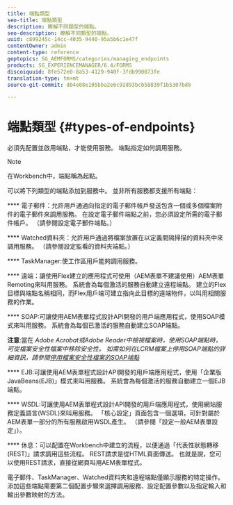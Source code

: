 ```yaml
---
title: 端點類型
seo-title: 端點類型
description: 瞭解不同類型的端點。
seo-description: 瞭解不同類型的端點。
uuid: c899245c-14cc-4035-9440-95a5b6c1e47f
contentOwner: admin
content-type: reference
geptopics: SG_AEMFORMS/categories/managing_endpoints
products: SG_EXPERIENCEMANAGER/6.4/FORMS
discoiquuid: 8fe572e0-8a53-4129-940f-3fdb990073fe
translation-type: tm+mt
source-git-commit: d04e08e105bba2e6c92d93bcb58839f1b5307bd8

---
```



# 端點類型 {#types-of-endpoints}

必須先配置並啟用端點，才能使用服務。 端點指定如何調用服務。

>[!NOTE]
>
>在Workbench中，端點稱為起點。

可以將下列類型的端點添加到服務中。 並非所有服務都支援所有端點：

**** 電子郵件：允許用戶通過向指定的電子郵件帳戶發送包含一個或多個檔案附件的電子郵件來調用服務。 在設定電子郵件端點之前，您必須設定所需的電子郵件帳戶。 （請參閱設定電子郵件端點。）

**** Watched資料夾：允許用戶通過將檔案放置在以定義間隔掃描的資料夾中來調用服務。 （請參閱設定監看的資料夾端點。）

**** TaskManager:使工作區用戶能夠調用服務。

**** 遠端：讓使用Flex建立的應用程式可使用（AEM表單不建議使用）AEM表單Remoting來叫用服務。 系統會為每個激活的服務自動建立遠程端點。 建立的Flex目標與端點名稱相同，而Flex用戶端可建立指向此目標的遠端物件，以叫用相關服務的作業。

**** SOAP:可讓使用AEM表單程式設計API開發的用戶端應用程式，使用SOAP模式來叫用服務。 系統會為每個已激活的服務自動建立SOAP端點。

**注意**:當在 *Adobe Acrobat或Adobe Reader中檢視檔案時，使用SOAP端點時，可從檔案安全性檔案中移除安全性。 如需如何在LCRM檔案上停用SOAP端點的詳細資訊，請參閱[停用檔案安全性檔案的SOAP端點](/help/forms/using/admin-help/configuring-client-server-options.md#disable-soap-endpoints-for-document-security-documents)*

**** EJB:可讓使用AEM表單程式設計API開發的用戶端應用程式，使用「企業版JavaBeans(EJB)」模式來叫用服務。 系統會為每個激活的服務自動建立一個EJB端點。

**** WSDL:可讓使用AEM表單程式設計API開發的用戶端應用程式，使用網站服務定義語言(WSDL)來叫用服務。 「核心設定」頁面包含一個選項，可針對屬於AEM表單一部分的所有服務啟用WSDL產生。 （請參閱「設定一般AEM表單設定」）。

**** 休息：可以配置在Workbench中建立的流程，以便通過「代表性狀態轉移(REST)」請求調用這些流程。 REST請求是從HTML頁面傳送。 也就是說，您可以使用REST請求，直接從網頁叫用AEM表單程式。

電子郵件、TaskManager、Watched資料夾和遠程端點僅顯示服務的特定操作。 添加這些端點需要第二個配置步驟來選擇調用服務、設定配置參數以及指定輸入和輸出參數映射的方法。

